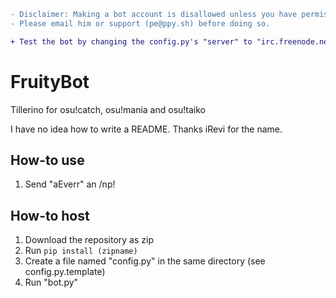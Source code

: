 ```diff
- Disclaimer: Making a bot account is disallowed unless you have permission from peppy. 
- Please email him or support (pe@ppy.sh) before doing so.

+ Test the bot by changing the config.py's "server" to "irc.freenode.net" and using a random name in "botnick"
```


# FruityBot
Tillerino for osu!catch, osu!mania and osu!taiko

I have no idea how to write a README.
Thanks iRevi for the name.

## How-to use
1. Send "aEverr" an /np!

## How-to host
1. Download the repository as zip
2. Run `pip install (zipname)`
3. Create a file named "config.py" in the same directory (see config.py.template)
4. Run "bot.py"
